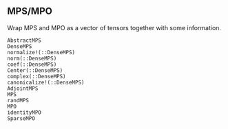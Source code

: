 ## MPS/MPO

Wrap MPS and MPO as a vector of tensors together with some information.

```@docs
AbstractMPS
DenseMPS
normalize!(::DenseMPS)
norm(::DenseMPS)
coef(::DenseMPS)
Center(::DenseMPS)
complex(::DenseMPS)
canonicalize!(::DenseMPS)
AdjointMPS
MPS
randMPS
MPO
identityMPO
SparseMPO
```

